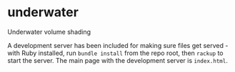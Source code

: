 underwater
==========

Underwater volume shading

A development server has been included for making sure files get served - with Ruby installed, run `bundle install` from the repo root, then `rackup` to start the server. The main page with the development server is `index.html`.
